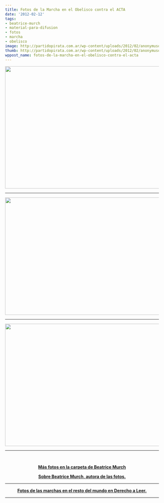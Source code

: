 ```yaml
---
title: Fotos de la Marcha en el Obelisco contra el ACTA
date: '2012-02-12'
tags:
- beatrice-murch
- material-para-difusion
- fotos
- marcha
- obelisco
image: http://partidopirata.com.ar/wp-content/uploads/2012/02/anonymusobelisco.jpg
thumb: http://partidopirata.com.ar/wp-content/uploads/2012/02/anonymusobelisco-150x150.jpg
wppost_name: fotos-de-la-marcha-en-el-obelisco-contra-el-acta
---
```


<p style="text-align: center;"><a href="http://partidopirata.com.ar/wp-content/uploads/2012/02/obelisco3.jpg"><img class="aligncenter  wp-image-500" title="obelisco3" src="http://partidopirata.com.ar/wp-content/uploads/2012/02/obelisco3.jpg" alt="" width="600" height="400" /></a></p>


<hr />

<a href="http://partidopirata.com.ar/wp-content/uploads/2012/02/anonymusobelisco.jpg"><img class="aligncenter  wp-image-3169" title="anonymusobelisco" src="http://partidopirata.com.ar/wp-content/uploads/2012/02/anonymusobelisco.jpg" alt="" width="768" height="384" /></a>

<hr />

<a href="http://partidopirata.com.ar/wp-content/uploads/2012/02/obelisco1.jpg"><img class="aligncenter  wp-image-3170" title="obelisco1" src="http://partidopirata.com.ar/wp-content/uploads/2012/02/obelisco1.jpg" alt="" width="777" height="400" /></a>

<hr />

&nbsp;
<p style="text-align: center;"><strong><a href="https://secure.flickr.com/photos/blmurch/sets/72157629279187299/with/6860002499/" target="_blank">Más fotos en la carpeta de Beatrice Murch</a></strong></p>
<p style="text-align: center;"><strong>
</strong></p>
<p style="text-align: center;"><strong><a href="http://www.beatricemurchphotography.com/" target="_blank">Sobre Beatrice Murch, autora de las fotos.</a></strong></p>


<hr />
<p style="text-align: center;"><strong><a href="http://www.derechoaleer.org/2012/02/protestas-contra-el-acta-ganan-l.html" target="_blank">Fotos de las marchas en el resto del mundo en Derecho a Leer.</a></strong></p>


<hr />
